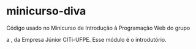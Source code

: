 # minicurso-diva
Código usado no Minicurso de Introdução à Programação Web do grupo <div>a , da Empresa Júnior CITi-UFPE. 
Esse módulo é o introdutório. 
